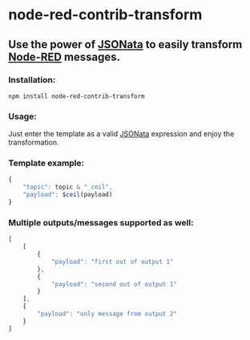 # node-red-contrib-transform

## Use the power of [JSONata](https://jsonata.org/) to easily transform [Node-RED](https://nodered.org/) messages. 

### Installation:

```
npm install node-red-contrib-transform
```

### Usage:

Just enter the template as a valid [JSONata](https://jsonata.org/) expression and enjoy the transformation. 

### Template example:

```javascript
{
    "topic": topic & "_ceil",
    "payload": $ceil(payload)
}
```

### Multiple outputs/messages supported as well:

```javascript
[
    [
        {
            "payload": "first out of output 1"
        },
        {
            "payload": "second out of output 1"
        }
    ],
    {
        "payload": "only message from output 2"
    }
]
```
